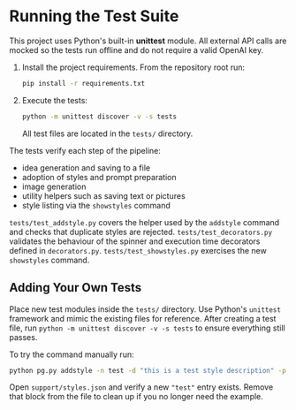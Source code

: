# Running the Test Suite

This project uses Python's built-in **unittest** module. All external API calls
are mocked so the tests run offline and do not require a valid OpenAI key.

1. Install the project requirements. From the repository root run:
   ```bash
   pip install -r requirements.txt
   ```
2. Execute the tests:
   ```bash
   python -m unittest discover -v -s tests
   ```
   All test files are located in the `tests/` directory.

The tests verify each step of the pipeline:

- idea generation and saving to a file
- adoption of styles and prompt preparation
- image generation
- utility helpers such as saving text or pictures
- style listing via the ``showstyles`` command

`tests/test_addstyle.py` covers the helper used by the `addstyle` command and
checks that duplicate styles are rejected. `tests/test_decorators.py` validates
the behaviour of the spinner and execution time decorators defined in
`decorators.py`. `tests/test_showstyles.py` exercises the new ``showstyles``
command.

## Adding Your Own Tests

Place new test modules inside the ``tests/`` directory. Use Python's ``unittest``
framework and mimic the existing files for reference. After creating a test
file, run ``python -m unittest discover -v -s tests`` to ensure everything still
passes.

To try the command manually run:

```bash
python pg.py addstyle -n test -d "this is a test style description" -p "orange, blue"
```

Open `support/styles.json` and verify a new `"test"` entry exists. Remove that
block from the file to clean up if you no longer need the example.

